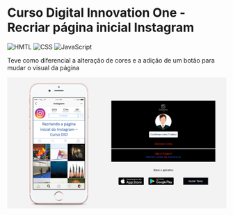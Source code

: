 # Curso Digital Innovation One - Recriar página inicial Instagram

![HMTL](https://img.shields.io/badge/HTML-239120?style=for-the-badge&logo=html5&logoColor=white)
![CSS](https://img.shields.io/badge/CSS-239120?&style=for-the-badge&logo=css3&logoColor=white)
![JavaScript](https://img.shields.io/badge/JavaScript-323330?style=for-the-badge&logo=javascript&logoColor=F7DF1E)


Teve como diferencial a alteração de cores e a adição de um botão para mudar o visual da página

![Resultado](imagens/resultado.jpg)
